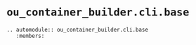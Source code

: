 # `ou_container_builder.cli.base`

```{eval-rst}
.. automodule:: ou_container_builder.cli.base
   :members:
```

